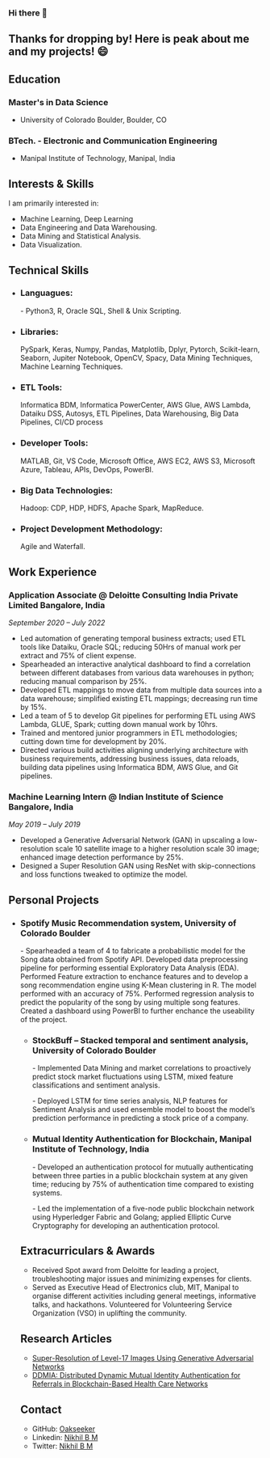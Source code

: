 ### Hi there 👋
## Thanks for dropping by! Here is peak about me and my projects! 😄

## Education
### Master's in Data Science
- University of Colorado Boulder, Boulder, CO
### BTech. - Electronic and Communication Engineering 
- Manipal Institute of Technology, Manipal, India

## Interests & Skills
I am primarily interested in: 
- Machine Learning, Deep Learning
- Data Engineering and Data Warehousing. 
- Data Mining and Statistical Analysis. 
- Data Visualization. 


## Technical Skills
- ### Languagues: 
<ol> 
- Python3, R, Oracle SQL, Shell & Unix Scripting. 
</ol>

- ### Libraries:
<ol> 
PySpark, Keras, Numpy, Pandas, Matplotlib, Dplyr, Pytorch, Scikit-learn, Seaborn, Jupiter Notebook, OpenCV, Spacy, Data Mining Techniques, Machine Learning Techniques. 
</ol>

- ### ETL Tools:
<ol> 
Informatica BDM, Informatica PowerCenter, AWS Glue, AWS Lambda, Dataiku DSS, Autosys, ETL Pipelines, Data Warehousing, Big Data Pipelines, CI/CD process
</ol>

- ### Developer Tools: 
<ol> 
MATLAB, Git, VS Code, Microsoft Office, AWS EC2, AWS S3, Microsoft Azure, Tableau, APIs, DevOps, PowerBI.
</ol>

- ### Big Data Technologies: 
<ol> 
Hadoop: CDP, HDP, HDFS, Apache Spark, MapReduce.
</ol>

- ### Project Development Methodology: 
<ol> 
Agile and Waterfall.
</ol>

## Work Experience
### Application Associate @ Deloitte Consulting India Private Limited Bangalore, India
*September 2020 – July 2022*

- Led automation of generating temporal business extracts; used ETL tools like Dataiku, Oracle SQL; reducing 50Hrs of manual work per extract and 75% of client expense.
- Spearheaded an interactive analytical dashboard to find a correlation between different databases from various data warehouses in python; reducing manual comparison by 25%.
- Developed ETL mappings to move data from multiple data sources into a data warehouse; simplified existing ETL mappings; decreasing run time by 15%.
- Led a team of 5 to develop Git pipelines for performing ETL using AWS Lambda, GLUE, Spark; cutting down manual work by 10hrs.
- Trained and mentored junior programmers in ETL methodologies; cutting down time for development by 20%.
- Directed various build activities aligning underlying architecture with business requirements, addressing business issues, data reloads, building data pipelines using Informatica BDM, AWS Glue, and Git pipelines.

### Machine Learning Intern @ Indian Institute of Science Bangalore, India
*May 2019 – July 2019*

- Developed a Generative Adversarial Network (GAN) in upscaling a low-resolution scale 10 satellite image to a higher resolution scale 30 image; enhanced image detection performance by 25%.
- Designed a Super Resolution GAN using ResNet with skip-connections and loss functions tweaked to optimize the model.

## Personal Projects
- ### Spotify Music Recommendation system, University of Colorado Boulder 
<ol>- Spearheaded a team of 4 to fabricate a probabilistic model for the Song data obtained from Spotify API. Developed data preprocessing pipeline for performing essential Exploratory Data Analysis (EDA). Performed Feature extraction to enchance features and to develop a song recommendation engine using K-Mean clustering in R. The model performed with an accuracy of 75%. Performed regression analysis to predict the popularity of the song by using multiple song features. Created a dashboard using PowerBI to further enchance the useability of the project.

- ### StockBuff – Stacked temporal and sentiment analysis, University of Colorado Boulder 
<ol>- Implemented Data Mining and market correlations to proactively predict stock market fluctuations using LSTM, mixed feature classifications and sentiment analysis.</ol>
<ol>- Deployed LSTM for time series analysis, NLP features for Sentiment Analysis and used ensemble model to boost the model’s prediction performance in predicting a stock price of a company.</ol>

- ### Mutual Identity Authentication for Blockchain, Manipal Institute of Technology, India 
<ol>- Developed an authentication protocol for mutually authenticating between three parties in a public blockchain system at any given time; reducing by 75% of authentication time compared to existing systems.</ol>
<ol>- Led the implementation of a five-node public blockchain network using Hyperledger Fabric and Golang; applied Elliptic Curve Cryptography for developing an authentication protocol.</ol>

## Extracurriculars & Awards
- Received Spot award from Deloitte for leading a project, troubleshooting major issues and minimizing expenses for clients.
- Served as Executive Head of Electronics club, MIT, Manipal to organise different activities including general meetings, informative talks, and hackathons. Volunteered for Volunteering Service Organization (VSO) in uplifting the community.

## Research Articles
- [Super-Resolution of Level-17 Images Using Generative Adversarial Networks](https://link.springer.com/chapter/10.1007/978-981-33-4582-9_29)
- [DDMIA: Distributed Dynamic Mutual Identity Authentication for Referrals in Blockchain-Based Health Care Networks](https://ieeexplore.ieee.org/document/9837070?source=authoralert)

## Contact
- GitHub: [Oakseeker](https://github.com/Oakseeker/)
- Linkedin: [Nikhil B M](https://www.linkedin.com/in/nikhilbm/)
- Twitter: [Nikhil B M](https://twitter.com/NikhilBM4)





<!--
**Oakseeker/Oakseeker** is a ✨ _special_ ✨ repository because its `README.md` (this file) appears on your GitHub profile.

Here are some ideas to get you started:

- 🔭 I’m currently working on ...
- 🌱 I’m currently learning ...
- 👯 I’m looking to collaborate on ...
- 🤔 I’m looking for help with ...
- 💬 Ask me about ...
- 📫 How to reach me: ...
- 😄 Pronouns: ...
- ⚡ Fun fact: ...
-->
